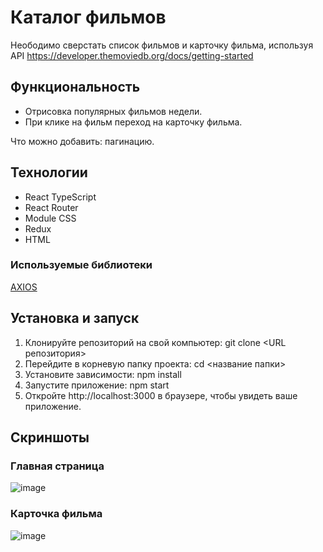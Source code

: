 # Каталог фильмов

Неободимо сверстать список фильмов и карточку фильма, используя API https://developer.themoviedb.org/docs/getting-started

## Функциональность

* Отрисовка популярных фильмов недели.
* При клике на фильм переход на карточку фильма.

Что можно добавить: пагинацию.
## Технологии

* React TypeScript
* React Router
* Module CSS
* Redux
* HTML

### Используемые библиотеки

 [AXIOS](https://axios-http.com/ru)
 
## Установка и запуск

1. Клонируйте репозиторий на свой компьютер: git clone <URL репозитория>
2. Перейдите в корневую папку проекта: cd <название папки>
3. Установите зависимости: npm install
4. Запустите приложение: npm start
5. Откройте http://localhost:3000 в браузере, чтобы увидеть ваше приложение.

## Скриншоты

### Главная страница
![image](https://github.com/ushink/film-catalog-vk/assets/131166403/28004c23-e303-4fe4-8d79-ec461d8284d0)
### Карточка фильма
![image](https://github.com/ushink/film-catalog-vk/assets/131166403/5d81e3fa-2eb8-443c-a215-e54bffce5595)

